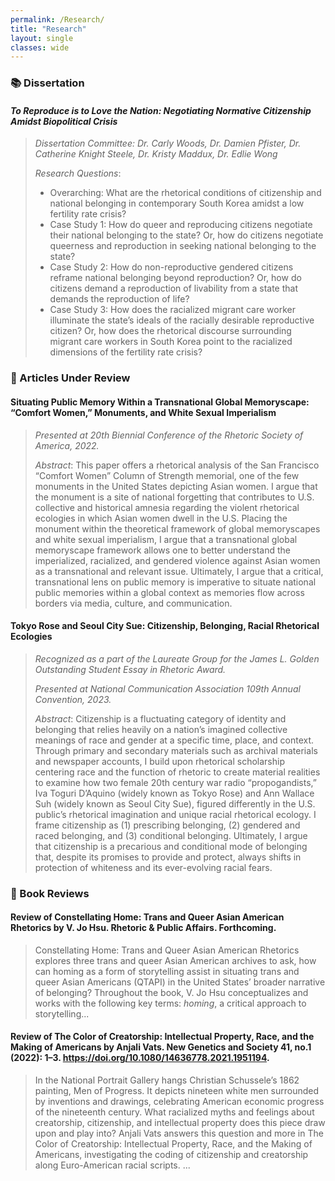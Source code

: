 ```yaml
---
permalink: /Research/
title: "Research"
layout: single
classes: wide
---
```


### 📚 Dissertation 
#### *To Reproduce is to Love the Nation: Negotiating Normative Citizenship Amidst Biopolitical Crisis*
> *Dissertation Committee: Dr. Carly Woods, Dr. Damien Pfister, Dr. Catherine Knight Steele, Dr. Kristy Maddux, Dr. Edlie Wong*
>
> *Research Questions*:
> - Overarching: What are the rhetorical conditions of citizenship and national belonging in contemporary South Korea amidst a low fertility rate crisis?
> - Case Study 1: How do queer and reproducing citizens negotiate their national belonging to the state? Or, how do citizens negotiate queerness and reproduction in seeking national belonging to the state?
> - Case Study 2: How do non-reproductive gendered citizens reframe national belonging beyond reproduction? Or, how do citizens demand a reproduction of livability from a state that demands the reproduction of life?
> - Case Study 3: How does the racialized migrant care worker illuminate the state’s ideals of the racially desirable reproductive citizen? Or, how does the rhetorical discourse surrounding migrant care workers in South Korea point to the racialized dimensions of the fertility rate crisis? 


### 📖 Articles Under Review
#### Situating Public Memory Within a Transnational Global Memoryscape: “Comfort Women,” Monuments, and White Sexual Imperialism
> *Presented at 20th Biennial Conference of the Rhetoric Society of America, 2022.*
>
> *Abstract*: This paper offers a rhetorical analysis of the San Francisco “Comfort Women” Column of Strength memorial, one of the few monuments in the United States depicting Asian women. I argue that the monument is a site of national forgetting that contributes to U.S. collective and historical amnesia regarding the violent rhetorical ecologies in which Asian women dwell in the U.S. Placing the monument within the theoretical framework of global memoryscapes and white sexual imperialism, I argue that a transnational global memoryscape framework allows one to better understand the imperialized, racialized, and gendered violence against Asian women as a transnational and relevant issue. Ultimately, I argue that a critical, transnational lens on public memory is imperative to situate national public memories within a global context as memories flow across borders via media, culture, and communication.
> 

#### Tokyo Rose and Seoul City Sue: Citizenship, Belonging, Racial Rhetorical Ecologies
> *Recognized as a part of the Laureate Group for the James L. Golden Outstanding Student Essay in Rhetoric Award.*
>
> *Presented at National Communication Association 109th Annual Convention, 2023.*
>
> *Abstract*: Citizenship is a fluctuating category of identity and belonging that relies heavily on a nation’s imagined collective meanings of race and gender at a specific time, place, and context. Through primary and secondary materials such as archival materials and newspaper accounts, I build upon rhetorical scholarship centering
race and the function of rhetoric to create material realities to examine how two female 20th century war radio “propogandists,” Iva Toguri D’Aquino (widely
known as Tokyo Rose) and Ann Wallace Suh (widely known as Seoul City Sue), figured differently in the U.S. public’s rhetorical imagination and unique racial
rhetorical ecology. I frame citizenship as (1) prescribing belonging, (2) gendered and raced belonging, and (3) conditional belonging. Ultimately, I argue that
citizenship is a precarious and conditional mode of belonging that, despite its promises to provide and protect, always shifts in protection of whiteness and its
ever-evolving racial fears.
> 

### 🔖 Book Reviews
#### Review of Constellating Home: Trans and Queer Asian American Rhetorics by V. Jo Hsu. Rhetoric & Public Affairs. Forthcoming.
> Constellating Home: Trans and Queer Asian American Rhetorics explores three trans and queer Asian American archives to ask, how can homing
as a form of storytelling assist in situating trans and queer Asian Americans (QTAPI) in the United States’ broader narrative of belonging?
Throughout the book, V. Jo Hsu conceptualizes and works with the following key terms: *homing*, a critical approach to storytelling...

#### Review of The Color of Creatorship: Intellectual Property, Race, and the Making of Americans by Anjali Vats. New Genetics and Society 41, no.1 (2022): 1–3. https://doi.org/10.1080/14636778.2021.1951194. 
> In the National Portrait Gallery hangs Christian Schussele’s 1862 painting, Men of Progress. It depicts nineteen white men surrounded by inventions and drawings, celebrating American economic progress of the nineteenth century. What racialized myths and feelings about creatorship, citizenship, and intellectual property does this piece draw upon and play into? Anjali Vats answers this question and more in The Color of Creatorship: Intellectual Property, Race, and the Making of Americans, investigating the coding of citizenship and creatorship along Euro-American racial scripts. ...
